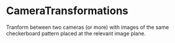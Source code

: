 # CameraTransformations
Tranform between two cameras (or more) with images of the same checkerboard pattern placed at the relevant image plane.
